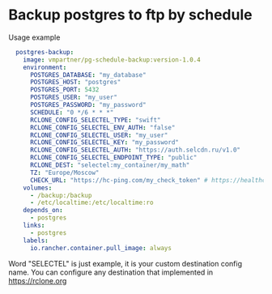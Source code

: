 # Backup postgres to ftp by schedule

Usage example
```yaml
  postgres-backup:
    image: vmpartner/pg-schedule-backup:version-1.0.4
    environment:
      POSTGRES_DATABASE: "my_database"
      POSTGRES_HOST: "postgres"
      POSTGRES_PORT: 5432
      POSTGRES_USER: "my_user"
      POSTGRES_PASSWORD: "my_password"
      SCHEDULE: "0 */6 * * *"
      RCLONE_CONFIG_SELECTEL_TYPE: "swift"
      RCLONE_CONFIG_SELECTEL_ENV_AUTH: "false"
      RCLONE_CONFIG_SELECTEL_USER: "my_user"
      RCLONE_CONFIG_SELECTEL_KEY: "my_password"
      RCLONE_CONFIG_SELECTEL_AUTH: "https://auth.selcdn.ru/v1.0"
      RCLONE_CONFIG_SELECTEL_ENDPOINT_TYPE: "public"
      RCLONE_DEST: "selectel:my_container/my_math"
      TZ: "Europe/Moscow"
      CHECK_URL: "https://hc-ping.com/my_check_token" # https://healthchecks.io
    volumes:
      - /backup:/backup
      - /etc/localtime:/etc/localtime:ro
    depends_on:
      - postgres
    links:
      - postgres
    labels:
      io.rancher.container.pull_image: always
```   
Word "SELECTEL" is just example, it is your custom destination config name. You can configure any destination that implemented in https://rclone.org